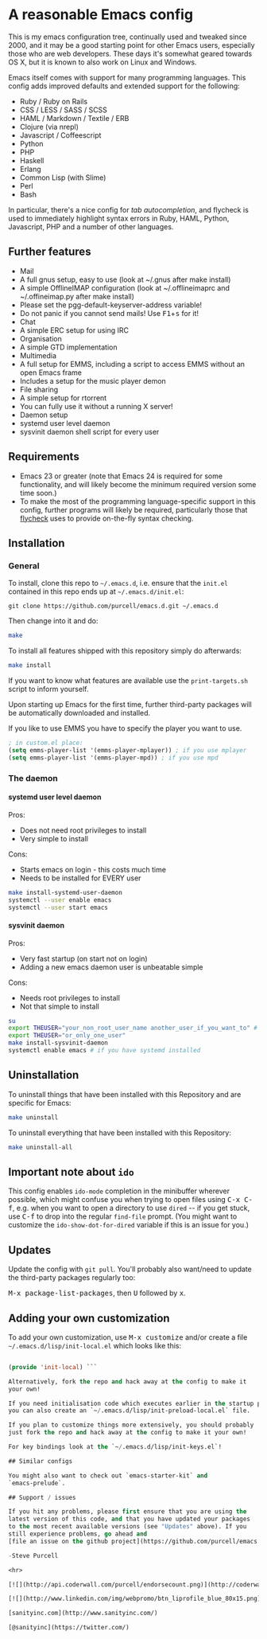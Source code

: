 # A reasonable Emacs config

This is my emacs configuration tree, continually used and tweaked
since 2000, and it may be a good starting point for other Emacs users,
especially those who are web developers. These days it's somewhat
geared towards OS X, but it is known to also work on Linux and
Windows.

Emacs itself comes with support for many programming languages. This
config adds improved defaults and extended support for the following:

* Ruby / Ruby on Rails
* CSS / LESS / SASS / SCSS
* HAML / Markdown / Textile / ERB
* Clojure (via nrepl)
* Javascript / Coffeescript
* Python
* PHP
* Haskell
* Erlang
* Common Lisp (with Slime)
* Perl
* Bash

In particular, there's a nice config for *tab autocompletion*, and
flycheck is used to immediately highlight syntax errors in Ruby, HAML,
Python, Javascript, PHP and a number of other languages.

## Further features

* Mail
 * A full gnus setup, easy to use (look at ~/.gnus after make install)
 * A simple OfflineIMAP configuration (look at ~/.offlineimaprc and
   ~/.offineimap.py after make install)
 * Please set the pgg-default-keyserver-address variable!
 * Do not panic if you cannot send mails! Use
   <kbd>F1</kbd>+<kbd>s</kbd> for it!
* Chat
 * A simple ERC setup for using IRC
* Organisation
 * A simple GTD implementation
* Multimedia
 * A full setup for EMMS, including a script to access EMMS without an
   open Emacs frame
 * Includes a setup for the music player demon
* File sharing
 * A simple setup for rtorrent
* You can fully use it without a running X server!
* Daemon setup
 * systemd user level daemon
 * sysvinit daemon shell script for every user

## Requirements

* Emacs 23 or greater (note that Emacs 24 is required for some
  functionality, and will likely become the minimum required version
  some time soon.)
* To make the most of the programming language-specific support in
  this config, further programs will likely be required, particularly
  those that [flycheck](https://github.com/flycheck/flycheck) uses to
  provide on-the-fly syntax checking.

## Installation
### General
To install, clone this repo to `~/.emacs.d`, i.e. ensure that the
`init.el` contained in this repo ends up at `~/.emacs.d/init.el`:

``` git clone https://github.com/purcell/emacs.d.git ~/.emacs.d ```

Then change into it and do:
```bash
make
```

To install all features shipped with this repository simply do
afterwards:
```bash
make install
```

If you want to know what features are available use the
`print-targets.sh` script to inform yourself.

Upon starting up Emacs for the first time, further third-party
packages will be automatically downloaded and installed.

If you like to use EMMS you have to specify the player you want to
use.
```lisp
; in custom.el place:
(setq emms-player-list '(emms-player-mplayer)) ; if you use mplayer
(setq emms-player-list '(emms-player-mpd)) ; if you use mpd
```

### The daemon
#### systemd user level daemon
Pros:
* Does not need root privileges to install
* Very simple to install

Cons:
* Starts emacs on login - this costs much time
* Needs to be installed for EVERY user

```bash
make install-systemd-user-daemon
systemctl --user enable emacs
systemctl --user start emacs
```

#### sysvinit daemon
Pros:
* Very fast startup (on start not on login)
* Adding a new emacs daemon user is unbeatable simple

Cons:
* Needs root privileges to install
* Not that simple to install

```bash
su
export THEUSER="your_non_root_user_name another_user_if_you_want_to" # optional
export THEUSER="or_only_one_user"
make install-sysvinit-daemon
systemctl enable emacs # if you have systemd installed
```


## Uninstallation

To uninstall things that have been installed with this Repository and
are specific for Emacs:

```bash
make uninstall
```

To uninstall everything that have been installed with this Repository:

```bash
make uninstall-all
```

## Important note about `ido`

This config enables `ido-mode` completion in the minibuffer wherever
possible, which might confuse you when trying to open files using
<kbd>C-x C-f</kbd>, e.g. when you want to open a directory to use
`dired` -- if you get stuck, use <kbd>C-f</kbd> to drop into the
regular `find-file` prompt. (You might want to customize the
`ido-show-dot-for-dired` variable if this is an issue for you.)

## Updates

Update the config with `git pull`. You'll probably also want/need to
update the third-party packages regularly too:

<kbd>M-x package-list-packages</kbd>, then <kbd>U</kbd> followed by
<kbd>x</kbd>.

## Adding your own customization

To add your own customization, use <kbd>M-x customize</kbd> and/or
create a file `~/.emacs.d/lisp/init-local.el` which looks like this:

```el ... your code here ...

(provide 'init-local) ```

Alternatively, fork the repo and hack away at the config to make it
your own!

If you need initialisation code which executes earlier in the startup process,
you can also create an `~/.emacs.d/lisp/init-preload-local.el` file.

If you plan to customize things more extensively, you should probably
just fork the repo and hack away at the config to make it your own!

For key bindings look at the `~/.emacs.d/lisp/init-keys.el`!

## Similar configs

You might also want to check out `emacs-starter-kit` and
`emacs-prelude`.

## Support / issues

If you hit any problems, please first ensure that you are using the
latest version of this code, and that you have updated your packages
to the most recent available versions (see "Updates" above). If you
still experience problems, go ahead and
[file an issue on the github project](https://github.com/purcell/emacs.d).

-Steve Purcell

<hr>

[![](http://api.coderwall.com/purcell/endorsecount.png)](http://coderwall.com/purcell)

[![](http://www.linkedin.com/img/webpromo/btn_liprofile_blue_80x15.png)](http://uk.linkedin.com/in/stevepurcell)

[sanityinc.com](http://www.sanityinc.com/)

[@sanityinc](https://twitter.com/)

